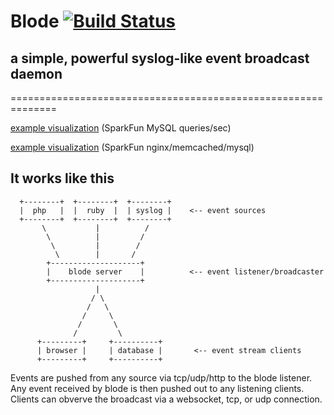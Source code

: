 # Blode [![Build Status](https://travis-ci.org/benlemasurier/blode.png)](https://travis-ci.org/benlemasurier/blode)


## a simple, powerful syslog-like event broadcast daemon
==============================================================

[example visualization](http://vimeo.com/20752495) (SparkFun MySQL queries/sec)

[example visualization](http://vimeo.com/30873952) (SparkFun nginx/memcached/mysql)

It works like this
------------------

      +--------+  +--------+  +--------+
      |  php   |  |  ruby  |  | syslog |    <-- event sources
      +--------+  +--------+  +--------+
           \           |          /
            \          |         /        
             \         |        /        
              \        |       /         
            +--------------------+          
            |    blode server    |          <-- event listener/broadcaster
            +--------------------+
                       |
                      / \
                     /   \
                    /     \
                   /       \
                  /         \
          +---------+     +----------+
          | browser |     | database |       <-- event stream clients
          +---------+     +----------+
       

Events are pushed from any source via tcp/udp/http to the blode listener. Any event
received by blode is then pushed out to any listening clients. Clients can obverve
the broadcast via a websocket, tcp, or udp connection.
